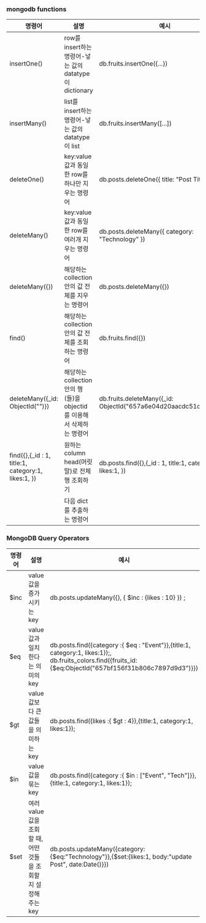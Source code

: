 ### mongodb functions

|명령어|설명|예시|pythons|
|--|--|--|--|
|insertOne()|row를 insert하는 명령어-넣는 값의 datatype이 dictionary|db.fruits.insertOne({...})|.insert_one()|
|insertMany()|list를 insert하는 명령어-넣는 값의 datatype이 list|db.fruits.insertMany([...])|.insert_many()|
|deleteOne()|key:value값과 동일한 row를 하나만 지우는 명령어|db.posts.deleteOne({ title: "Post Title 5" })|.delete.one()|
|deleteMany()|key:value값과 동일한 row를 여러개 지우는 명령어|db.posts.deleteMany({ category: "Technology" })|.delete.many()|
|deleteMany({})|해당하는 collection 안의 값 전체를 지우는 명령어|db.posts.deleteMany({})|.delete.many()|
|find()|해당하는 collection 안의 값 전체를 조회하는 명령어|db.fruits.find({})|.find()
|deleteMany({_id: ObjectId("")})|해당하는 collection 안의 행(들)을 objectid를 이용해서 삭제하는 명령어|db.fruits.deleteMany({_id: ObjectId("657a6e04d20aacdc51db7726")})|.delete.many({"_id": ObjectId("")})|
|find({},{_id : 1, title:1, category:1, likes:1, })|원하는 column head(머릿말)로 전체 행 조회하기|db.posts.find({},{_id : 1, title:1, category:1, likes:1, })|.find()
||다음 dict를 추출하는 명령어||documents.next()
### MongoDB Query Operators

|명령어|설명|예시|pythons|
|--|--|--|--|
|$inc|value값을 증가시키는 key|db.posts.updateMany({}, { $inc : {likes : 10} }) ;|pythons|
|$eq|value값과 일치한다는 의미의 key|db.posts.find({category  :{ $eq : "Event"}},{title:1, category:1, likes:1});, db.fruits_colors.find({fruits_id:{$eq:ObjectId("657bf156f31b806c7897d9d3")}})|pythons|
|$gt|value값보다 큰 값들을 의미하는 key|db.posts.find({likes  :{ $gt : 4}},{title:1, category:1, likes:1});|pythons|
|$in|value값을 묶는 key|db.posts.find({category  :{ $in : ["Event", "Tech"]}},{title:1, category:1, likes:1});|pythons|
|$set|여러 value값을 조회할 때, 어떤 것들을 조회할 지 설정해주는 key|db.posts.updateMany({category:{$eq:"Technology"}},{$set:{likes:1, body:"update Post", date:Date()}})|pythons|
